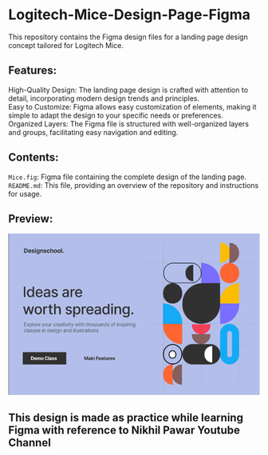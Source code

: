# Logitech-Mice-Design-Page-Figma
This repository contains the Figma design files for a landing page design concept tailored for Logitech Mice.

## Features:
High-Quality Design: The landing page design is crafted with attention to detail, incorporating modern design trends and principles.<br>
Easy to Customize: Figma allows easy customization of elements, making it simple to adapt the design to your specific needs or preferences.<br>
Organized Layers: The Figma file is structured with well-organized layers and groups, facilitating easy navigation and editing.

## Contents:
`Mice.fig`: Figma file containing the complete design of the landing page.<br>
`README.md`: This file, providing an overview of the repository and instructions for usage.

## Preview:
![design](https://github.com/SANJAYSS-SRM-26/Design-School-Landing-Page-Design-in-Figma/blob/main/DesignSchool.png)

## This design is made as practice while learning Figma with reference to Nikhil Pawar Youtube Channel

